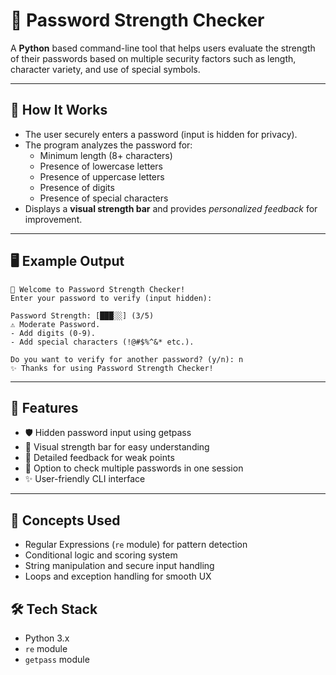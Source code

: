 # 🔐 Password Strength Checker

A **Python** based command-line tool that helps users evaluate the strength of their passwords based on multiple security factors such as length, character variety, and use of special symbols.

---

## 🧠 How It Works
- The user securely enters a password (input is hidden for privacy).
- The program analyzes the password for:
    - Minimum length (8+ characters)  
    - Presence of lowercase letters  
    - Presence of uppercase letters  
    - Presence of digits  
    - Presence of special characters  
- Displays a **visual strength bar** and provides *personalized feedback* for improvement.

---

## 🖥️ Example Output
```text
🔐 Welcome to Password Strength Checker!
Enter your password to verify (input hidden):

Password Strength: [███░░] (3/5)
⚠️ Moderate Password.
- Add digits (0-9).
- Add special characters (!@#$%^&* etc.).

Do you want to verify for another password? (y/n): n       
✨ Thanks for using Password Strength Checker!
```

---

## 🧩 Features
- 🛡️ Hidden password input using getpass
- 🧮 Visual strength bar for easy understanding
- 💬 Detailed feedback for weak points
- 🔁 Option to check multiple passwords in one session
- ✨ User-friendly CLI interface

---

## 🧱 Concepts Used
- Regular Expressions (`re` module) for pattern detection
- Conditional logic and scoring system
- String manipulation and secure input handling
- Loops and exception handling for smooth UX

## 🛠️ Tech Stack
- Python 3.x
- `re` module
- `getpass` module